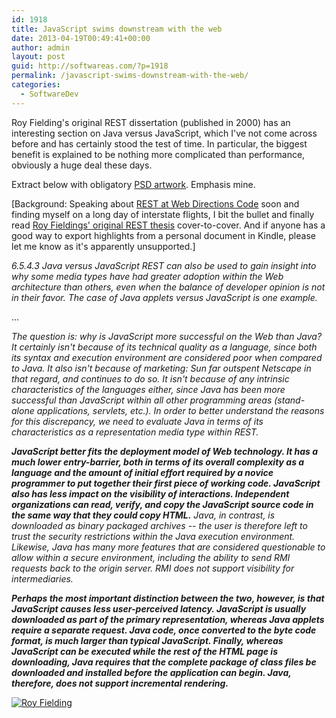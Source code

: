 ```yaml
---
id: 1918
title: JavaScript swims downstream with the web
date: 2013-04-19T00:49:41+00:00
author: admin
layout: post
guid: http://softwareas.com/?p=1918
permalink: /javascript-swims-downstream-with-the-web/
categories:
  - SoftwareDev
---
```

Roy Fielding's original REST dissertation (published in 2000) has an interesting section on Java versus JavaScript, which I've not come across before and has certainly stood the test of time. In particular, the biggest benefit is explained to be nothing more complicated than performance, obviously a huge deal these days.

Extract below with obligatory [PSD artwork](http://www.flickr.com/photos/psd/421186578/). Emphasis mine.

[Background: Speaking about [REST at Web Directions Code](http://code13melb.webdirections.org/) soon and finding myself on a long day of interstate flights, I bit the bullet and finally read [Roy Fieldings' original REST thesis](http://www.ics.uci.edu/~fielding/pubs/dissertation/top.htm) cover-to-cover. And if anyone has a good way to export highlights from a personal document in Kindle, please let me know as it's apparently unsupported.]

<em>
6.5.4.3 Java versus JavaScript
</em>

<em>
REST can also be used to gain insight into why some media types have had greater adoption within the Web architecture than others, even when the balance of developer opinion is not in their favor. The case of Java applets versus JavaScript is one example.
</em>

...

<em>The question is: why is JavaScript more successful on the Web than Java? It certainly isn't because of its technical quality as a language, since both its syntax and execution environment are considered poor when compared to Java. It also isn't because of marketing: Sun far outspent Netscape in that regard, and continues to do so. It isn't because of any intrinsic characteristics of the languages either, since Java has been more successful than JavaScript within all other programming areas (stand-alone applications, servlets, etc.). In order to better understand the reasons for this discrepancy, we need to evaluate Java in terms of its characteristics as a representation media type within REST.</em>

<em><b>JavaScript better fits the deployment model of Web technology. It has a much lower entry-barrier, both in terms of its overall complexity as a language and the amount of initial effort required by a novice programmer to put together their first piece of working code. JavaScript also has less impact on the visibility of interactions. Independent organizations can read, verify, and copy the JavaScript source code in the same way that they could copy HTML.</b> Java, in contrast, is downloaded as binary packaged archives -- the user is therefore left to trust the security restrictions within the Java execution environment. Likewise, Java has many more features that are considered questionable to allow within a secure environment, including the ability to send RMI requests back to the origin server. RMI does not support visibility for intermediaries.</em>

<em><b>Perhaps the most important distinction between the two, however, is that JavaScript causes less user-perceived latency. JavaScript is usually downloaded as part of the primary representation, whereas Java applets require a separate request. Java code, once converted to the byte code format, is much larger than typical JavaScript. Finally, whereas JavaScript can be executed while the rest of the HTML page is downloading, Java requires that the complete package of class files be downloaded and installed before the application can begin. Java, therefore, does not support incremental rendering.</b></em>

<a href='http://www.flickr.com/photos/psd/421186578/'>![Roy Fielding](http://i.imgur.com/NeHz2eI.jpg)</a>